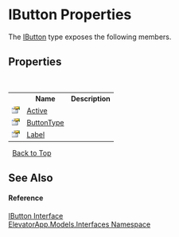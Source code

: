 # IButton Properties
 

The <a href="T_ElevatorApp_Models_Interfaces_IButton">IButton</a> type exposes the following members.


## Properties
&nbsp;<table><tr><th></th><th>Name</th><th>Description</th></tr><tr><td>![Public property](media/pubproperty.gif "Public property")</td><td><a href="P_ElevatorApp_Models_Interfaces_IButton_Active">Active</a></td><td /></tr><tr><td>![Public property](media/pubproperty.gif "Public property")</td><td><a href="P_ElevatorApp_Models_Interfaces_IButton_ButtonType">ButtonType</a></td><td /></tr><tr><td>![Public property](media/pubproperty.gif "Public property")</td><td><a href="P_ElevatorApp_Models_Interfaces_IButton_Label">Label</a></td><td /></tr></table>&nbsp;
<a href="#ibutton-properties">Back to Top</a>

## See Also


#### Reference
<a href="T_ElevatorApp_Models_Interfaces_IButton">IButton Interface</a><br /><a href="N_ElevatorApp_Models_Interfaces">ElevatorApp.Models.Interfaces Namespace</a><br />